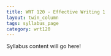 ```yaml
---
title: WRT 120 - Effective Writing 1
layout: twin_column
tags: syllabus_page
category: wrt120
---
```



Syllabus content will go here!
